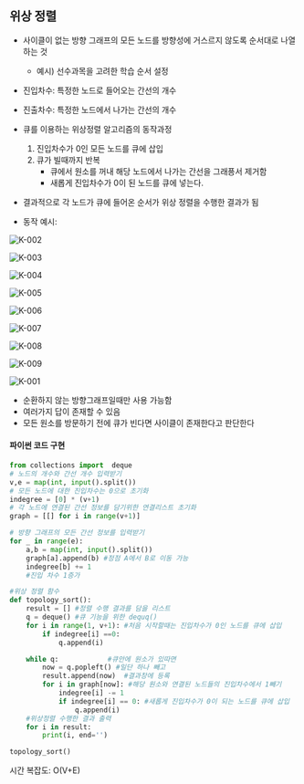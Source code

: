 ## 위상 정렬

- 사이클이 없는 방향 그래프의 모든 노드를 방향성에 거스르지 않도록 순서대로 나열하는 것
  - 예시) 선수과목을 고려한 학습 순서 설정
- 진입차수: 특정한 노드로 들어오는 간선의 개수
- 진출차수: 특정한 노드에서 나가는 간선의 개수

- 큐를 이용하는 위상정렬 알고리즘의 동작과정
  1. 진입차수가 0인 모든 노드를 큐에 삽입
  2. 큐가 빌때까지 반복
     - 큐에서 원소를 꺼내 해당 노드에서 나가는 간선을 그래픙서 제거함
     - 새롭게 진입차수가 0이 된 노드를 큐에 넣는다.
- 결과적으로 각 노드가 큐에 들어온 순서가 위상 정렬을 수행한 결과가 됨
- 동작 예시:

![K-002](C:/Users/DAEGYEONGLEE/Desktop/K-002.png)

![K-003](C:/Users/DAEGYEONGLEE/Desktop/K-003.png)

![K-004](C:/Users/DAEGYEONGLEE/Desktop/K-004.png)

![K-005](C:/Users/DAEGYEONGLEE/Desktop/K-005.png)

![K-006](C:/Users/DAEGYEONGLEE/Desktop/K-006.png)

![K-007](C:/Users/DAEGYEONGLEE/Desktop/K-007.png)

![K-008](C:/Users/DAEGYEONGLEE/Desktop/K-008.png)

![K-009](C:/Users/DAEGYEONGLEE/Desktop/K-009.png)

![K-001](C:/Users/DAEGYEONGLEE/Desktop/K-001.png)

- 순환하지 않는 방향그래프일때만 사용 가능함
- 여러가지 답이 존재할 수 있음
- 모든 원소를 방문하기 전에 큐가 빈다면 사이클이 존재한다고 판단한다



#### 파이썬 코드 구현

```python
from collections import  deque
# 노드의 개수와 간선 개수 입력받기
v,e = map(int, input().split())
# 모든 노드에 대한 진입차수는 0으로 초기화
indegree = [0] * (v+1)
# 각 노드에 연결된 간선 정보를 담기위한 연결리스트 초기화
graph = [[] for i in range(v+1)]

# 방향 그래프의 모든 간선 정보를 입력받기
for _ in range(e):
    a,b = map(int, input().split())
    graph[a].append(b) #정점 A에서 B로 이동 가능
    indegree[b] += 1
    #진입 차수 1증가

#위상 정렬 함수
def topology_sort():
    result = [] #정렬 수행 결과를 담을 리스트
    q = deque() #큐 기능을 위한 dequq()
    for i in range(1, v+1): #처음 시작할때는 진입차수가 0인 노드를 큐에 삽입
        if indegree[i] ==0:
            q.append(i)

    while q:            #큐안에 원소가 있따면
        now = q.popleft() #일단 하나 빼고
        result.append(now)  #결과창에 등록
        for i in graph[now]: #해당 원소와 연결된 노드들의 진입차수에서 1빼기
            indegree[i] -= 1
            if indegree[i] == 0: #새롭게 진입차수가 0이 되는 노드를 큐에 삽입
                q.append(i)
    #위상정렬 수행한 결과 출력
    for i in result:
        print(i, end='')

topology_sort()
```

시간 복잡도: O(V+E)
